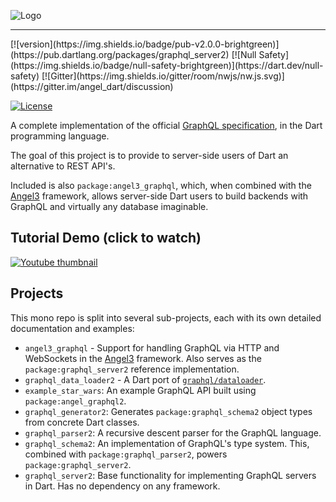 ![Logo](./img/angel_logo.png)

<div style="text-align: center">
    <hr>
</div>
[![version](https://img.shields.io/badge/pub-v2.0.0-brightgreen)](https://pub.dartlang.org/packages/graphql_server2)
[![Null Safety](https://img.shields.io/badge/null-safety-brightgreen)](https://dart.dev/null-safety)
[![Gitter](https://img.shields.io/gitter/room/nwjs/nw.js.svg)](https://gitter.im/angel_dart/discussion)

[![License](https://img.shields.io/github/license/dukefirehawk/graphql_dart)](https://github.com/dukefirehawk/graphql_dart/LICENSE)


A complete implementation of the official
[GraphQL specification](https://graphql.github.io/graphql-spec/June2018/),
in the Dart programming language.

The goal of this project is to provide to server-side
users of Dart an alternative to REST API's.

Included is also
`package:angel3_graphql`, which, when combined with the
[Angel3](https://github.com/dukefirehawk/angel) framework, allows
server-side Dart users to build backends with GraphQL and
virtually any database imaginable.

## Tutorial Demo (click to watch)
[![Youtube thumbnail](video.png)](https://youtu.be/5x6S4kDODa8)

## Projects
This mono repo is split into several sub-projects,
each with its own detailed documentation and examples:
* `angel3_graphql` - Support for handling GraphQL via HTTP and
WebSockets in the [Angel3](https://github.com/dukefirehawk/angel) framework. Also serves as the `package:graphql_server2` reference implementation.
* `graphql_data_loader2` - A Dart port of [`graphql/dataloader`](https://github.com/graphql/dataloader).
* `example_star_wars`: An example GraphQL API built using
`package:angel_graphql2`.
* `graphql_generator2`: Generates `package:graphql_schema2` object types from concrete Dart classes.
* `graphql_parser2`: A recursive descent parser for the GraphQL language.
* `graphql_schema2`: An implementation of GraphQL's type system. This, combined with `package:graphql_parser2`, powers `package:graphql_server2`.
* `graphql_server2`: Base functionality for implementing GraphQL servers in Dart. Has no dependency on any framework.